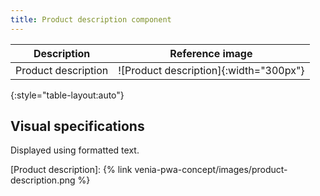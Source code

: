 ```yaml
---
title: Product description component
---
```


| Description         | Reference image                        |
| ------------------- | :------------------------------------: |
| Product description | ![Product description]{:width="300px"} |
{:style="table-layout:auto"}

## Visual specifications

Displayed using formatted text.

[Product description]: {% link venia-pwa-concept/images/product-description.png %}